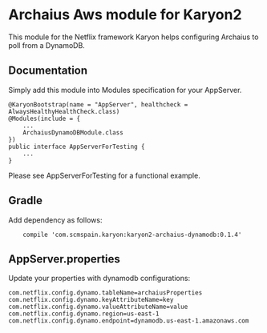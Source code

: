 # Archaius Aws module for Karyon2

This module for the Netflix framework Karyon helps configuring Archaius to poll from a DynamoDB.

## Documentation

Simply add this module into Modules specification for your AppServer.

```
@KaryonBootstrap(name = "AppServer", healthcheck = AlwaysHealthyHealthCheck.class)
@Modules(include = {
    ...
    ArchaiusDynamoDBModule.class
})
public interface AppServerForTesting {
    ...
}
```

Please see AppServerForTesting for a functional example.

## Gradle

Add dependency as follows:

```
    compile 'com.scmspain.karyon:karyon2-archaius-dynamodb:0.1.4'
```

## AppServer.properties

Update your properties with dynamodb configurations:

```
com.netflix.config.dynamo.tableName=archaiusProperties
com.netflix.config.dynamo.keyAttributeName=key
com.netflix.config.dynamo.valueAttributeName=value
com.netflix.config.dynamo.region=us-east-1
com.netflix.config.dynamo.endpoint=dynamodb.us-east-1.amazonaws.com
```
